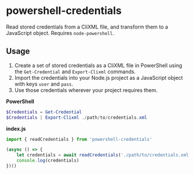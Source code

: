 # powershell-credentials

Read stored credentials from a CliXML file, and transform them to a JavaScript object. Requires `node-powershell`.

## Usage

1. Create a set of stored credentials as a CliXML file in PowerShell using the `Get-Credential` and `Export-Clixml` commands.
2. Import the credentials into your Node.js project as a JavaScript object with keys `user` and `pass`.
3. Use those credentials wherever your project requires them.

**PowerShell**
```powershell
$Credentials = Get-Credential
$Credentials | Export-Clixml ./path/to/credentials.xml
```

**index.js**
```javascript
import { readCredentials } from 'powershell-credentials'

(async () => {
    let credentials = await readCredentials('./path/to/credentials.xml')
    console.log(credentials)
})()
```
